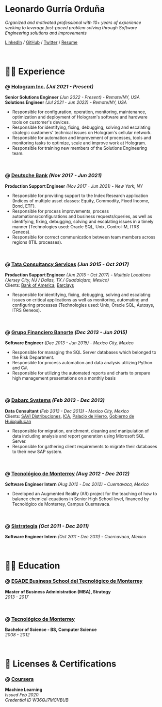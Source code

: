 # Leonardo Gurría Orduña

_Organized and motivated professional with 10+ years of experience seeking to leverage fast-paced problem solving through Software Engineering solutions and improvements_ <br>

[LinkedIn](https://www.linkedin.com/in/leonardogurria/) / [GitHub](https://github.com/leoga8) / [Twitter](https://twitter.com/LeonardoGurria) / [Resume](https://leoga8.github.io/cv/)

<br>

# 🧑‍💻 Experience

### @ [Hologram Inc.](https://www.hologram.io/) _(Jul 2021 - Present)_ <br>
**Senior Solutions Engineer** _(Jun 2022 - Present) - Remote/NY, USA_ <br>
**Solutions Engineer** _(Jul 2021 - Jun 2022) - Remote/NY, USA_ <br>
- Responsible for configuration, operation, monitoring, maintenance, optimization and deployment of Hologram's software and hardware tools on customer's devices.
- Responsible for identifying, fixing, debugging, solving and escalating strategic customers' technical issues on Hologram's cellular network.
- Responsible for automation and improvement of processes, tools and monitoring tasks to optimize, scale and improve work at Hologram.
- Responsible for training new members of the Solutions Engineering team.

<br>

### @ [Deutsche Bank](https://www.db.com/) _(Nov 2017 - Jun 2021)_ <br>
**Production Support Engineer** _(Nov 2017 - Jun 2021) - New York, NY_ <br>
- Responsible for providing support to the Index Research application (Indices of multiple asset classes: Equity, Commodity, Fixed Income, Bond, ETF).
- Responsible for process improvements, process automations/configurations and business requests/queries, as well as identifying, fixing, debugging, solving and escalating issues in a timely manner (Technologies used: Oracle SQL, Unix, Control-M, ITRS Geneos).
- Responsible for correct communication between team members across regions (ITIL processes).

<br>

### @ [Tata Consultancy Services](https://www.tcs.com/) _(Jun 2015 - Oct 2017)_ <br>
**Production Support Engineer** _(Jun 2015 - Oct 2017) - Multiple Locations (Jersey City, NJ / Dallas, TX / Guadalajara, Mexico)_ <br>
Clients: [Bank of America](https://www.bankofamerica.com/), [Barclays](https://home.barclays/) <br>
- Responsible for identifying, fixing, debugging, solving and escalating issues on critical applications as well as monitoring, automating and configuring processes (Technologies used: Unix, Oracle SQL, Autosys, ITRS Geneos).

<br>

### @ [Grupo Financiero Banorte](https://www.banorte.com/) _(Dec 2013 - Jun 2015)_ <br>
**Software Engineer** _(Dec 2013 - Jun 2015) - Mexico City, Mexico_ <br>
- Responsible for managing the SQL Server databases which belonged to the Risk Department.
- Responsible for process automation and data analysis utilizing Python and C#.
- Responsible for utilizing the automated reports and charts to prepare high management presentations on a monthly basis

<br>

### @ [Dabarc Systems](https://www.syniti.com/) _(Feb 2013 - Dec 2013)_ <br>
**Data Consultant** _(Feb 2013 - Dec 2013) - Mexico City, Mexico_ <br>
Clients: [SAVI Distribuciones](https://www.linkedin.com/company/savi-distribuciones/), [ICA](https://ica.com.mx/), [Palacio de Hierro](https://www.elpalaciodehierro.com/), [Gobierno de Huixquilucan](http://www.huixquilucan.gob.mx/)
- Responsible for migration, enrichment, cleaning and manipulation of data including analysis and report generation using Microsoft SQL Server.
- Responsible for gathering client requirements to migrate their databases to their new SAP system.

<br>

### @ [Tecnológico de Monterrey](https://tec.mx/es) _(Aug 2012 - Dec 2012)_ <br>
**Software Engineer Intern** _(Aug 2012 - Dec 2012) - Cuernavaca, Mexico_ <br>
- Developed an Augmented Reality (AR) project for the teaching of how to balance chemical equations in Senior High School level, financed by Tecnológico de Monterrey, Campus Cuernavaca.

<br>

### @ [Sistrategia](https://sistrategia.com/) _(Oct 2011 - Dec 2011)_ <br>
**Software Engineer Intern** _(Oct 2011 - Dec 2011) - Cuernavaca, Mexico_ <br>

<br>

# 🧑‍🎓 Education

### @ [EGADE Business School del Tecnológico de Monterrey](https://tec.mx/es/puebla) <br>
**Master of Business Administration (MBA), Strategy** <br>
_2013 - 2017_ <br>

<br>

### @ [Tecnológico de Monterrey](https://tec.mx/es/cuernavaca) <br>
**Bachelor of Science - BS, Computer Science** <br>
_2008 - 2012_ <br>

<br>

# 🚧 Licenses & Certifications

### @ [Coursera](https://www.coursera.org/) <br>
**Machine Learning** <br>
_Issued Feb 2020_ <br>
_Credential ID W36QJ7MCVBUB_ <br>